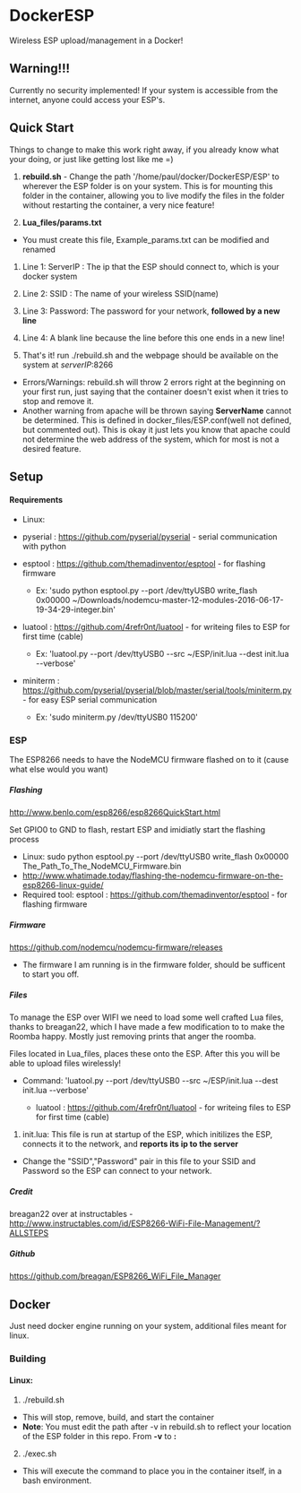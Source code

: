 # DockerESP
Wireless ESP upload/management in a Docker!


## Warning!!!
Currently no security implemented!
If your system is accessible from the internet, anyone could access your ESP's.

## Quick Start
Things to change to make this work right away, if you already know what your doing, or just like getting lost like me =)

1. **rebuild.sh** - Change the path '/home/paul/docker/DockerESP/ESP' to wherever the ESP folder is on your system. This is for mounting this folder in the container, allowing you to live modify the files in the folder without restarting the container, a very nice feature!

2. **Lua_files/params.txt** 
 * You must create this file, Example_params.txt can be modified and renamed
  1. Line 1: ServerIP : The ip that the ESP should connect to, which is your docker system
  2. Line 2: SSID : The name of your wireless SSID(name)
  3. Line 3: Password: The password for your network, **followed by a new line**
  4. Line 4: A blank line because the line before this one ends in a new line!

3. That's it! run ./rebuild.sh and the webpage should be available on the system at *serverIP*:8266
 * Errors/Warnings: rebuild.sh will throw 2 errors right at the beginning on your first run, just saying that the container doesn't exist when it tries to stop and remove it.
  * Another warning from apache will be thrown saying **ServerName** cannot be determined. This is defined in docker_files/ESP.conf(well not defined, but commented out). This is okay it just lets you know that apache could not determine the web address of the system, which for most is not a desired feature.


## Setup

#### Requirements

 * Linux:
  * pyserial : https://github.com/pyserial/pyserial - serial communication with python
  * esptool  : https://github.com/themadinventor/esptool - for flashing firmware
    * Ex: 'sudo python esptool.py --port /dev/ttyUSB0 write_flash 0x00000 ~/Downloads/nodemcu-master-12-modules-2016-06-17-19-34-29-integer.bin'
 
  * luatool  : https://github.com/4refr0nt/luatool       - for writeing files to ESP for first time (cable)
    * Ex: 'luatool.py --port /dev/ttyUSB0 --src ~/ESP/init.lua --dest init.lua --verbose'

  * miniterm : https://github.com/pyserial/pyserial/blob/master/serial/tools/miniterm.py - for easy ESP serial communication 
    * Ex: 'sudo miniterm.py /dev/ttyUSB0 115200'


### ESP
The ESP8266 needs to have the NodeMCU firmware flashed on to it (cause what else would you want)

##### Flashing 
http://www.benlo.com/esp8266/esp8266QuickStart.html

Set GPIO0 to GND to flash, restart ESP and imidiatly start the flashing process

 * Linux: sudo python esptool.py --port /dev/ttyUSB0  write_flash 0x00000 The_Path_To_The_NodeMCU_Firmware.bin
  * http://www.whatimade.today/flashing-the-nodemcu-firmware-on-the-esp8266-linux-guide/
  * Required tool: esptool : https://github.com/themadinventor/esptool - for flashing firmware

##### Firmware
https://github.com/nodemcu/nodemcu-firmware/releases

 * The firmware I am running is in the firmware folder, should be sufficent to start you off.

##### Files
To manage the ESP over WIFI we need to load some well crafted Lua files, thanks to breagan22, which I have made a few modification to to make the Roomba happy. Mostly just removing prints that anger the roomba.

Files located in Lua_files, places these onto the ESP.
After this you will be able to upload files wirelessly!

* Command: 'luatool.py --port /dev/ttyUSB0 --src ~/ESP/init.lua --dest init.lua --verbose'

   * luatool : https://github.com/4refr0nt/luatool       - for writeing files to ESP for first time (cable)


1. init.lua: This file is run at startup of the ESP, which initilizes the ESP, connects it to the network, and **reports its ip to the server**
 * Change the "SSID","Password" pair in this file to your SSID and Password so the ESP can connect to your network.

##### Credit
breagan22 over at instructables - http://www.instructables.com/id/ESP8266-WiFi-File-Management/?ALLSTEPS

##### Github
https://github.com/breagan/ESP8266_WiFi_File_Manager


## Docker
Just need docker engine running on your system, additional files meant for linux.

### Building
#### Linux: 
1. ./rebuild.sh
 * This will stop, remove, build, and start the container
 * **Note**: You must edit the path after -v in rebuild.sh to reflect your location of the ESP folder in this repo. From **-v** to **:**
2. ./exec.sh
 * This will execute the command to place you in the container itself, in a bash environment.

